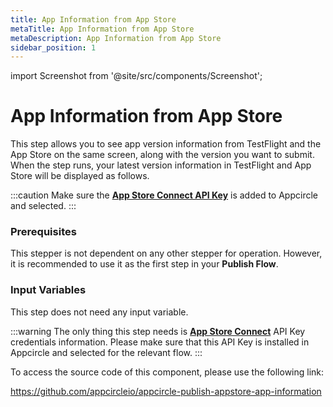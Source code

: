 ```yaml
---
title: App Information from App Store
metaTitle: App Information from App Store
metaDescription: App Information from App Store
sidebar_position: 1
---
```

import Screenshot from '@site/src/components/Screenshot';

# App Information from App Store

This step allows you to see app version information from TestFlight and the App Store on the same screen, along with the version you want to submit. When the step runs, your latest version information in TestFlight and App Store will be displayed as follows.

<Screenshot url='https://cdn.appcircle.io/docs/assets/BE2917-infoDetail.png' />

:::caution
Make sure the [**App Store Connect API Key**](https://docs.appcircle.io/account/adding-an-app-store-connect-api-key#linking-appcircle-with-app-store-connect) is added to Appcircle and selected.
:::

### Prerequisites

This stepper is not dependent on any other stepper for operation. However, it is recommended to use it as the first step in your **Publish Flow**.

<Screenshot url='https://cdn.appcircle.io/docs/assets/BE2917-appInfo.png' />

### Input Variables

This step does not need any input variable.

:::warning
The only thing this step needs is [**App Store Connect**](https://docs.appcircle.io/publish-module/send-to-appstore#adding-an-app-store-connect-api-key-recommended-method) API Key credentials information. Please make sure that this API Key is installed in Appcircle and selected for the relevant flow.
:::

To access the source code of this component, please use the following link:

https://github.com/appcircleio/appcircle-publish-appstore-app-information